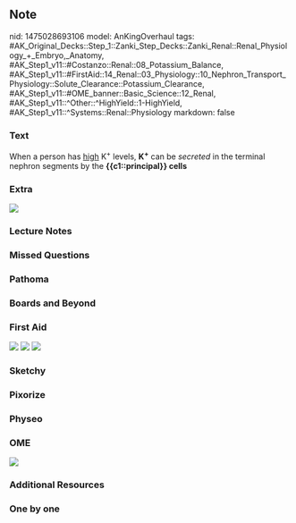 ## Note
nid: 1475028693106
model: AnKingOverhaul
tags: #AK_Original_Decks::Step_1::Zanki_Step_Decks::Zanki_Renal::Renal_Physiology_+_Embryo,_Anatomy, #AK_Step1_v11::#Costanzo::Renal::08_Potassium_Balance, #AK_Step1_v11::#FirstAid::14_Renal::03_Physiology::10_Nephron_Transport_Physiology::Solute_Clearance::Potassium_Clearance, #AK_Step1_v11::#OME_banner::Basic_Science::12_Renal, #AK_Step1_v11::^Other::^HighYield::1-HighYield, #AK_Step1_v11::^Systems::Renal::Physiology
markdown: false

### Text
<div>
  When a person has <u>high</u> K<sup>+</sup> levels,
  <b>K<sup>+</sup></b> can be <i>secreted</i> in the terminal
  nephron segments by the <b>{{c1::principal}} cells</b>
</div>

### Extra
<img src="paste-452852761755963.jpg">

### Lecture Notes


### Missed Questions


### Pathoma


### Boards and Beyond


### First Aid
<img src="tmpYQ5eTV.png"> <img src="tmpRFb7vh.png"> <img src=
"tmpix4pp3.png">

### Sketchy


### Pixorize


### Physeo


### OME
<div class="ome-widget">
  <a href="https://onlinemeded.org/spa/renal?ref=anki"><img src=
  "_OME_AnkiFlashcards_Topic_4.png"></a>
</div>

### Additional Resources


### One by one

